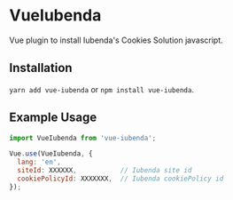 # VueIubenda
Vue plugin to install Iubenda's Cookies Solution javascript.

## Installation
`yarn add vue-iubenda` or `npm install vue-iubenda`.

## Example Usage
```javascript
import VueIubenda from 'vue-iubenda';

Vue.use(VueIubenda, {
  lang: 'en',
  siteId: XXXXXX,           // Iubenda site id
  cookiePolicyId: XXXXXXX,  // Iubenda cookiePolicy id
});
```